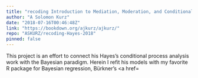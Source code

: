 ```yaml
---
title: "recoding Introduction to Mediation, Moderation, and Conditional Process Analysis"
author: "A Solomon Kurz"
date: "2018-07-16T00:46:48Z"
link: "https://bookdown.org/ajkurz/ajkurz/"
repo: "ASKURZ/recoding-Hayes-2018"
pinned: false
---
```


This project is an effort to connect his Hayes’s conditional process analysis work with the Bayesian paradigm. Herein I refit his models with my favorite R package for Bayesian regression, Bürkner’s <a href=
